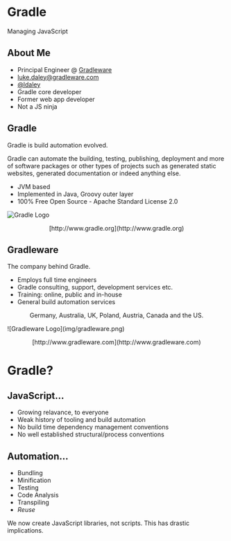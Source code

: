 # Gradle

Managing JavaScript

## About Me

* Principal Engineer @ [Gradleware](http://gradleware.com/)
* [luke.daley@gradleware.com](mailto:luke.daley@gradleware.com)
* [@ldaley](http://twitter.com/ldaley)
* Gradle core developer
* Former web app developer
* Not a JS ninja

## Gradle

Gradle is build automation evolved. 

Gradle can automate the building, testing, publishing, deployment and more of software packages or other types of projects such as generated static websites, generated documentation or indeed anything else.

* JVM based
* Implemented in Java, Groovy outer layer
* 100% Free Open Source - Apache Standard License 2.0

![Gradle Logo](img/gradle.png)
<p style="text-align: center">[http://www.gradle.org](http://www.gradle.org)</p>

## Gradleware

The company behind Gradle.

* Employs full time engineers
* Gradle consulting, support, development services etc.
* Training: online, public and in-house
* General build automation services

<p style="text-align: center">Germany, Australia, UK, Poland, Austria, Canada and the US.</p>
![Gradleware Logo](img/gradleware.png)
<p style="text-align: center">[http://www.gradleware.com](http://www.gradleware.com)</p> 

# Gradle?

## JavaScript…

* Growing relavance, to everyone
* Weak history of tooling and build automation
* No build time dependency management conventions
* No well established structural/process conventions

## Automation…

* Bundling
* Minification
* Testing
* Code Analysis 
* Transpiling
* *Reuse*

We now create JavaScript libraries, not scripts. This has drastic implications.
